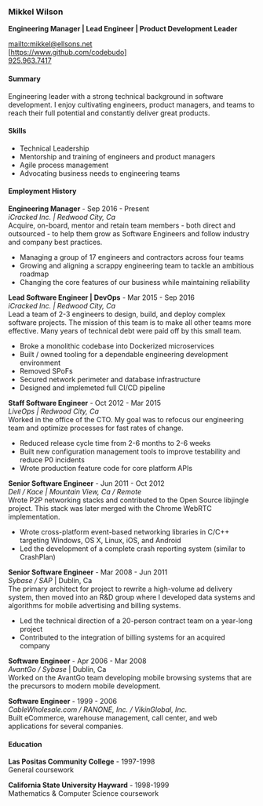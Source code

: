 ### Mikkel Wilson
**Engineering Manager | Lead Engineer | Product Development Leader**

<mailto:mikkel@ellsons.net>  
[https://www.github.com/codebudo]  
[925.963.7417](tel:9259637417)  

#### Summary
Engineering leader with a strong technical background in software development. I enjoy cultivating engineers, product managers, and teams to reach their full potential and constantly deliver great products.

#### Skills
 - Technical Leadership
 - Mentorship and training of engineers and product managers
 - Agile process management
 - Advocating business needs to engineering teams

#### Employment History
**Engineering Manager** - Sep 2016 - Present  
*iCracked Inc. | Redwood City, Ca*  
Acquire, on-board, mentor and retain team members - both direct and outsourced - to help them grow as Software Engineers and follow industry and company best practices.
 - Managing a group of 17 engineers and contractors across four teams
 - Growing and aligning a scrappy engineering team to tackle an ambitious roadmap
 - Changing the core features of our business while maintaining reliability

**Lead Software Engineer | DevOps** - Mar 2015 - Sep 2016  
*iCracked Inc. | Redwood City, Ca*  
Lead a team of 2-3 engineers to design, build, and deploy complex software projects. The mission of this team is to make all other teams more effective. Many years of technical debt were paid off by this small team.
 - Broke a monolithic codebase into Dockerized microservices
 - Built / owned tooling for a dependable engineering development environment
 - Removed SPoFs
 - Secured network perimeter and database infrastructure
 - Designed and implemeted full CI/CD pipeline

**Staff Software Engineer** - Oct 2012 - Mar 2015  
*LiveOps | Redwood City, Ca*  
Worked in the office of the CTO. My goal was to refocus our engineering team and optimize processes for fast rates of change.
 - Reduced release cycle time from 2-6 months to 2-6 weeks
 - Built new configuration management tools to improve testability and reduce P0 incidents
 - Wrote production feature code for core platform APIs

**Senior Software Engineer** - Jun 2011 - Oct 2012  
*Dell / Kace | Mountain View, Ca / Remote*  
Wrote P2P networking stacks and contributed to the Open Source libjingle project. This stack was later merged with the Chrome WebRTC implementation.
 - Wrote cross-platform event-based networking libraries in C/C++ targeting Windows, OS X, Linux, iOS, and Android
 - Led the development of a complete crash reporting system (similar to CrashPlan)

**Senior Software Engineer** - Mar 2008 - Jun 2011  
*Sybase / SAP* | Dublin, Ca  
The primary architect for project to rewrite a high-volume ad delivery system, then moved into an R&D group where I developed data systems and algorithms for mobile advertising and billing systems.
 - Led the technical direction of a 20-person contract team on a year-long project
 - Contributed to the integration of billing systems for an acquired company

**Software Engineer** - Apr 2006 - Mar 2008  
*AvantGo / Sybase* | Dublin, Ca  
Worked on the AvantGo team developing mobile browsing systems that are the precursors to modern mobile development.

**Software Engineer** - 1999 - 2006  
*CableWholesale.com / RANONE, Inc. / VikinGlobal, Inc.*  
Built eCommerce, warehouse management, call center, and web applications for several companies.

#### Education
**Las Positas Community College** - 1997-1998  
General coursework

**California State University Hayward** - 1998-1999  
Mathematics & Computer Science coursework
